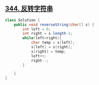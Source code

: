 ## [344. 反转字符串](https://leetcode-cn.com/problems/reverse-string/)

```java
class Solution {
    public void reverseString(char[] s) {
        int left = 0;
        int right = s.length-1;
        while(left<right){
            char temp = s[left];
            s[left] = s[right];
            s[right] = temp;
            left++;
            right--;
        }

    }
}
```


